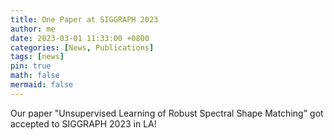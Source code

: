 ```yaml
---
title: One Paper at SIGGRAPH 2023
author: me
date: 2023-03-01 11:33:00 +0800
categories: [News, Publications]
tags: [news]
pin: true
math: false
mermaid: false
---
```


Our paper "Unsupervised Learning of Robust Spectral Shape Matching" got accepted to SIGGRAPH 2023 in LA!
<meta http-equiv="refresh" content="0; URL=https://paulroetzer.github.io/publications/2023-08-05-unsupervised-robust-spectral.html" />
